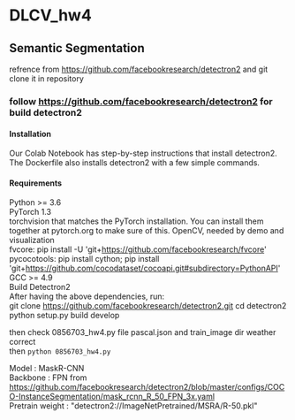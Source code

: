 # DLCV_hw4
##  Semantic Segmentation

refrence from https://github.com/facebookresearch/detectron2
and git clone it in repository  

### follow https://github.com/facebookresearch/detectron2 for build detectron2   
#### Installation  
Our Colab Notebook has step-by-step instructions that install detectron2. The Dockerfile also installs detectron2 with a few simple commands.

#### Requirements  
Python >= 3.6  
PyTorch 1.3  
torchvision that matches the PyTorch installation. You can install them together at pytorch.org to make sure of this.
OpenCV, needed by demo and visualization  
fvcore: pip install -U 'git+https://github.com/facebookresearch/fvcore'  
pycocotools: pip install cython; pip install 'git+https://github.com/cocodataset/cocoapi.git#subdirectory=PythonAPI'
GCC >= 4.9  
Build Detectron2  
After having the above dependencies, run:  
git clone https://github.com/facebookresearch/detectron2.git
cd detectron2
python setup.py build develop

then check 0856703_hw4.py file pascal.json and train_image dir weather correct  
then ```python 0856703_hw4.py```  

Model : MaskR-CNN  
Backbone : FPN from https://github.com/facebookresearch/detectron2/blob/master/configs/COCO-InstanceSegmentation/mask_rcnn_R_50_FPN_3x.yaml  
Pretrain weight : "detectron2://ImageNetPretrained/MSRA/R-50.pkl"  


